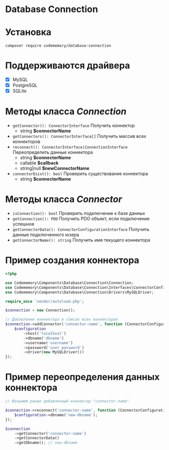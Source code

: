 # Database Connection

# Установка

```
composer require codememory/database-connection
```

# Поддерживаются драйвера
- [x] MySQL
- [x] PostgreSQL
- [x] SQLite

# Методы класса *Connection*
- `getConnector(): ConnectorInterface` Получить коннектор
    - string **$connectorName**
- `getConnectors(): ConnectorInterface[]` Получить массив всех коннекторов
- `reconnect(): ConnectorInterface|ConnectionInterface` Переопределить данные коннектора
  - string **$connectorName**
  - callable **$callback**
  - string|null **$newConnectorName**
- `connectorExist(): bool` Проверить существование коннектора
  - string **$connectorName**

# Методы класса *Connector*
- `isConnection(): bool` Проверить подключение к базе данных
- `getConnection(): PDO` Получить PDO объект, если подключение успешное
- `getConnectorData(): ConnectorConfigurationInterface` Получить данные подключенного юзера
- `getConnectorName(): string` Получить имя текущего коннектора

# Пример создания коннектора
```php
<?php

use Codememory\Components\Database\Connection\Connection;
use Codememory\Components\Database\Connection\Interfaces\ConnectorConfigurationInterface;
use Codememory\Components\Database\Connection\Drivers\MySQLDriver;

require_once 'vendor/autoload.php';

$connection = new Connection();

// Добавление коннектора в список всех коннекторов
$connection->addConnector('connector-name', function (ConnectorConfigurationInterface $configuration) {
    $configuration
        ->host('localhost')
        ->dbname('dbname')
        ->username('username')
        ->password('user password')
        ->driver(new MySQLDriver())
});
```

# Пример переопределения данных коннектора
```php
// Возьмем ранее добавленный коннектор "connector-name"

$connection->reconnect('connector-name', function (ConnectorConfigurationInterface $configuration) {
    $configuration->dbname('new-dbname');
});

$connection
    ->getConnector('connector-name')
    ->getConnectorData()
    ->getDbname(); // new-dbname
```